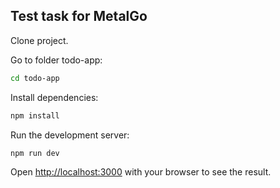 ## Test task for MetalGo

Clone project.

Go to folder todo-app:
```bash
cd todo-app
```

Install dependencies:
```bash
npm install
```

Run the development server:
```bash
npm run dev
```

Open [http://localhost:3000](http://localhost:3000) with your browser to see the result.